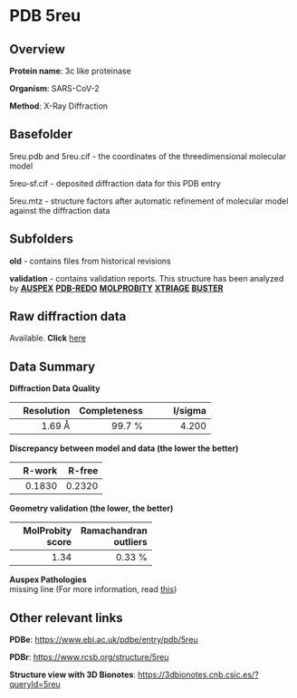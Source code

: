 # PDB 5reu

## Overview

**Protein name**: 3c like proteinase

**Organism**: SARS-CoV-2

**Method**: X-Ray Diffraction

## Basefolder

5reu.pdb and 5reu.cif - the coordinates of the threedimensional molecular model

5reu-sf.cif - deposited diffraction data for this PDB entry

5reu.mtz - structure factors after automatic refinement of molecular model against the diffraction data

## Subfolders



**old** - contains files from historical revisions

**validation** - contains validation reports. This structure has been analyzed by [**AUSPEX**](https://github.com/thorn-lab/coronavirus_structural_task_force/tree/master/pdb/3c_like_proteinase/SARS-CoV-2/5reu/validation/auspex) [**PDB-REDO**](https://github.com/thorn-lab/coronavirus_structural_task_force/tree/master/pdb/3c_like_proteinase/SARS-CoV-2/5reu/validation/pdb-redo) [**MOLPROBITY**](https://github.com/thorn-lab/coronavirus_structural_task_force/tree/master/pdb/3c_like_proteinase/SARS-CoV-2/5reu/validation/molprobity) [**XTRIAGE**](https://github.com/thorn-lab/coronavirus_structural_task_force/blob/master/pdb/3c_like_proteinase/SARS-CoV-2/5reu/validation/Xtriage_output.log) [**BUSTER**](https://www.globalphasing.com/buster/wiki/index.cgi?Covid19Pdb5REU) 



## Raw diffraction data

Available. **Click** [here](https://zenodo.org/record/3730998) 

## Data Summary
**Diffraction Data Quality**

|   | Resolution | Completeness| I/sigma |
|---|-------------:|----------------:|--------------:|
|   |1.69 Å|99.7  %|<img width=50/>4.200|

**Discrepancy between model and data (the lower the better)**

|   | **R-work**| **R-free**   
|---|-------------:|----------------:|           
||  0.1830|  0.2320|

**Geometry validation (the lower, the better)**

|   |**MolProbity<br>score**| **Ramachandran<br>outliers** 
|---|-------------:|----------------:|
||  1.34|  0.33 %|

**Auspex Pathologies**<br> missing line (For more information, read [this](https://github.com/thorn-lab/coronavirus_structural_task_force/blob/master/pdb/3c_like_proteinase/SARS-CoV-2/5reu/validation/auspex/5reu_auspex_comments.txt))

 



## Other relevant links 
**PDBe**:  https://www.ebi.ac.uk/pdbe/entry/pdb/5reu
 
**PDBr**: https://www.rcsb.org/structure/5reu 

**Structure view with 3D Bionotes**: https://3dbionotes.cnb.csic.es/?queryId=5reu


